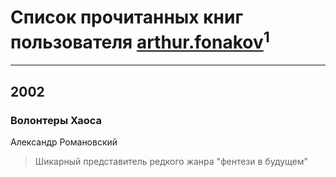 # Список прочитанных книг пользователя [arthur.fonakov](https://www.facebook.com/arthur.fonakov)<sup>1</sup>
---

## 2002

### Волонтеры Хаоса
Александр Романовский
> Шикарный представитель редкого жанра "фентези в будущем"



